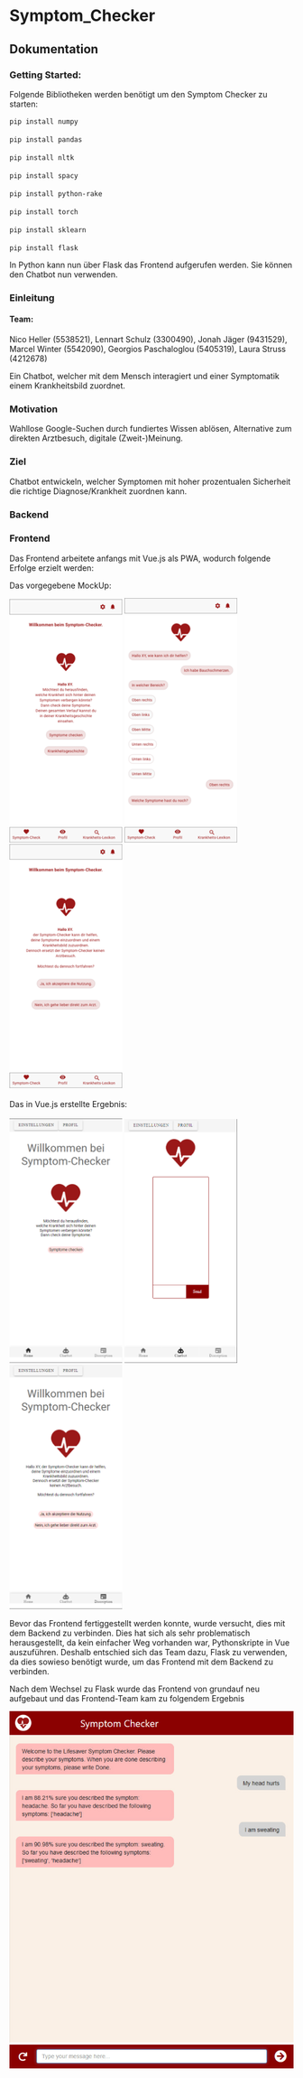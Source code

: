 # Symptom_Checker

## Dokumentation

### Getting Started: 

Folgende Bibliotheken werden benötigt um den Symptom Checker zu starten:
```
pip install numpy

pip install pandas

pip install nltk

pip install spacy

pip install python-rake

pip install torch

pip install sklearn

pip install flask
```

In Python kann nun über Flask das Frontend aufgerufen werden. Sie können den Chatbot nun verwenden.

### Einleitung

#### Team:
Nico Heller (5538521), Lennart Schulz (3300490), Jonah Jäger (9431529), Marcel Winter (5542090), Georgios Paschaloglou (5405319), Laura Struss (4212678)

Ein Chatbot, welcher mit dem Mensch interagiert und einer Symptomatik einem Krankheitsbild zuordnet.

### Motivation
Wahllose Google-Suchen durch fundiertes Wissen ablösen, Alternative zum direkten Arztbesuch, digitale (Zweit-)Meinung.

### Ziel

Chatbot entwickeln, welcher Symptomen mit hoher prozentualen Sicherheit die richtige Diagnose/Krankheit zuordnen kann.



### Backend

### Frontend

Das Frontend arbeitete anfangs mit Vue.js als PWA, wodurch folgende Erfolge erzielt werden:

Das vorgegebene MockUp: 

<div>
<img src="https://github.com/JorgoPascha/Symptom_Checker/blob/main/assets/MockUp_HomeScreen.png?raw=true" alt="Mock-Up Homescreen" width="200"/>
<img src="https://github.com/JorgoPascha/Symptom_Checker/blob/main/assets/MockUp_Chatbot.png?raw=true" alt="Mock-Up Chatbot" width="200"/>
<img src="https://github.com/JorgoPascha/Symptom_Checker/blob/main/assets/MockUp_Description.png?raw=true" alt="Mock-Up Description" width="200"/>
</div>

<br>
Das in Vue.js erstellte Ergebnis:  
<br>
<br>

<div>
<img src="https://github.com/JorgoPascha/Symptom_Checker/blob/main/assets/VueHomeScreen.PNG?raw=true" alt="Ergebnis Homescreen" width="200"/>
<img src="https://github.com/JorgoPascha/Symptom_Checker/blob/main/assets/VueChatbot.PNG?raw=true" alt="Ergebnis Chatbot" width="200"/>
<img src="https://github.com/JorgoPascha/Symptom_Checker/blob/main/assets/VueDescription.PNG?raw=true" alt="Ergebnis Description" width="200"/>
</div>

Bevor das Frontend fertiggestellt werden konnte, wurde versucht, dies mit dem Backend zu verbinden. Dies hat sich als sehr problematisch herausgestellt, da kein einfacher Weg vorhanden war, Pythonskripte in Vue auszuführen. Deshalb entschied sich das Team dazu, Flask zu verwenden, da dies sowieso benötigt wurde, um das Frontend mit dem Backend zu verbinden.

Nach dem Wechsel zu Flask wurde das Frontend von grundauf neu aufgebaut und das Frontend-Team kam zu folgendem Ergebnis


<div>
<img src="https://github.com/JorgoPascha/Symptom_Checker/blob/main/assets/ChatbotFlaskFinal.png?raw=true" alt="Ergebnis Flask"/>
</div>
